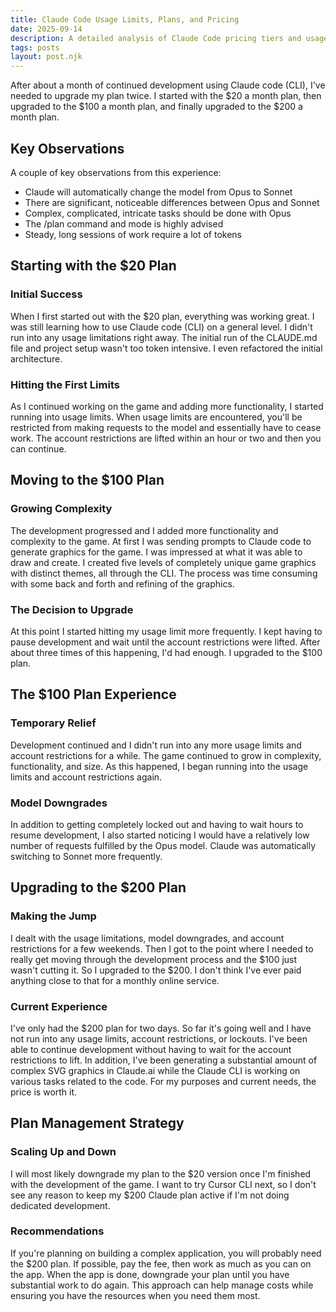```yaml
---
title: Claude Code Usage Limits, Plans, and Pricing
date: 2025-09-14
description: A detailed analysis of Claude Code pricing tiers and usage limits based on real development experience, including when to upgrade from $20 to $100 to $200 monthly plans for complex application development.
tags: posts
layout: post.njk
---
```


After about a month of continued development using Claude code (CLI), I've needed to upgrade my plan twice. I started with the $20 a month plan, then upgraded to the $100 a month plan, and finally upgraded to the $200 a month plan.

## Key Observations

A couple of key observations from this experience:

- Claude will automatically change the model from Opus to Sonnet
- There are significant, noticeable differences between Opus and Sonnet
- Complex, complicated, intricate tasks should be done with Opus
- The /plan command and mode is highly advised
- Steady, long sessions of work require a lot of tokens

## Starting with the $20 Plan

### Initial Success

When I first started out with the $20 plan, everything was working great. I was still learning how to use Claude code (CLI) on a general level. I didn't run into any usage limitations right away. The initial run of the CLAUDE.md file and project setup wasn't too token intensive. I even refactored the initial architecture.

### Hitting the First Limits

As I continued working on the game and adding more functionality, I started running into usage limits. When usage limits are encountered, you'll be restricted from making requests to the model and essentially have to cease work. The account restrictions are lifted within an hour or two and then you can continue.

## Moving to the $100 Plan

### Growing Complexity

The development progressed and I added more functionality and complexity to the game. At first I was sending prompts to Claude code to generate graphics for the game. I was impressed at what it was able to draw and create. I created five levels of completely unique game graphics with distinct themes, all through the CLI. The process was time consuming with some back and forth and refining of the graphics.

### The Decision to Upgrade

At this point I started hitting my usage limit more frequently. I kept having to pause development and wait until the account restrictions were lifted. After about three times of this happening, I'd had enough. I upgraded to the $100 plan.

## The $100 Plan Experience

### Temporary Relief

Development continued and I didn't run into any more usage limits and account restrictions for a while. The game continued to grow in complexity, functionality, and size. As this happened, I began running into the usage limits and account restrictions again.

### Model Downgrades

In addition to getting completely locked out and having to wait hours to resume development, I also started noticing I would have a relatively low number of requests fulfilled by the Opus model. Claude was automatically switching to Sonnet more frequently.

## Upgrading to the $200 Plan

### Making the Jump

I dealt with the usage limitations, model downgrades, and account restrictions for a few weekends. Then I got to the point where I needed to really get moving through the development process and the $100 just wasn't cutting it. So I upgraded to the $200. I don't think I've ever paid anything close to that for a monthly online service.

### Current Experience

I've only had the $200 plan for two days. So far it's going well and I have not run into any usage limits, account restrictions, or lockouts. I've been able to continue development without having to wait for the account restrictions to lift. In addition, I've been generating a substantial amount of complex SVG graphics in Claude.ai while the Claude CLI is working on various tasks related to the code. For my purposes and current needs, the price is worth it.

## Plan Management Strategy

### Scaling Up and Down

I will most likely downgrade my plan to the $20 version once I'm finished with the development of the game. I want to try Cursor CLI next, so I don't see any reason to keep my $200 Claude plan active if I'm not doing dedicated development.

### Recommendations

If you're planning on building a complex application, you will probably need the $200 plan. If possible, pay the fee, then work as much as you can on the app. When the app is done, downgrade your plan until you have substantial work to do again. This approach can help manage costs while ensuring you have the resources when you need them most.
